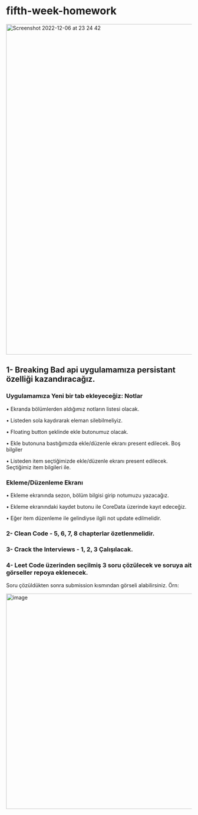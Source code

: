 # fifth-week-homework
<img width="896" alt="Screenshot 2022-12-06 at 23 24 42" src="https://user-images.githubusercontent.com/52332960/206015403-f4c859ac-e506-42ec-a641-5b80d21c7eca.png">

## 1- Breaking Bad api uygulamamıza persistant özelliği kazandıracağız.

### Uygulamamıza Yeni bir tab ekleyeceğiz: Notlar

• Ekranda bölümlerden aldığımız notların listesi olacak.

• Listeden sola kaydırarak eleman silebilmeliyiz.

• Floating button şeklinde ekle butonumuz olacak.

• Ekle butonuna bastığımızda ekle/düzenle ekranı present edilecek. Boş bilgiler

• Listeden item seçtiğimizde ekle/düzenle ekranı present edilecek. Seçtiğimiz item bilgileri ile.

### Ekleme/Düzenleme Ekranı

• Ekleme ekranında sezon, bölüm bilgisi girip notumuzu yazacağız.

• Ekleme ekranındaki kaydet butonu ile CoreData üzerinde kayıt edeceğiz.

• Eğer item düzenleme ile gelindiyse ilgili not update edilmelidir.


### 2- Clean Code - 5, 6, 7, 8 chapterlar özetlenmelidir.

### 3- Crack the Interviews - 1, 2, 3 Çalışılacak.
 
### 4- Leet Code üzerinden seçilmiş 3 soru çözülecek ve soruya ait görseller repoya eklenecek. 
Soru çözüldükten sonra submission kısmından görseli alabilirsiniz. Örn:

<img width="584" alt="image" src="https://user-images.githubusercontent.com/65663370/204152185-1f073bb2-4e0d-4466-b29f-61adcbe15a8f.png">
